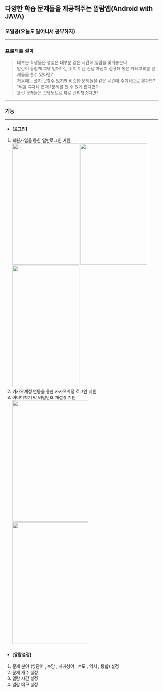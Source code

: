 ## 다양한 학습 문제들을 제공해주는 알람앱(Android with JAVA)
### 오일공(오늘도 일어나서 공부하자)
------------------------------------
### 프로젝트 설계
> 대부분 학생들은 평일은 대부분 같은 시간에 알람을 맞춰놓는다  
> 알람이 울릴때 그냥 일어나는 것이 아닌 전날 자신이 설정해 놓은 카테고리별 문제들을 풀수 있다면?  
> 처음에는 풀지 못할수 있지만 비슷한 문제들을 같은 시간에 주기적으로 본다면?  
> 1씩을 투자해 문제 1문제를 풀 수 있게 된다면?  
> 틀린 문제들은 오답노트로 따로 관리해준다면?
------------------------------------
### 기능
------------------------------------
+ #### [로그인]
1. 회원가입을 통한 일반로그인 지원  
<img src="https://user-images.githubusercontent.com/68943993/141063292-22406498-332f-40ba-a779-1b7472bf2374.png" width="220" height="400">      <img src="https://user-images.githubusercontent.com/68943993/141063508-2cd756bf-b490-4544-ad33-24174ba4652e.png" width="220" height="400">      <img src="https://user-images.githubusercontent.com/68943993/141063582-d98ef56c-4e99-45da-9d4d-2a6c783dabac.png" width="220" height="400">
2. 카카오계정 연동을 통한 카카오계정 로그인 지원
3. 아이디찾기 및 비밀번호 재설정 지원  
<img src="https://user-images.githubusercontent.com/68943993/141065459-6c59ad14-db05-4f14-9fb6-f34f102a8ceb.PNG" width="250" height="400">    <img src="https://user-images.githubusercontent.com/68943993/141065450-d25660ca-725f-4518-9f14-e412d4828653.PNG" width="250" height="400">

+ #### [알람설정]
1. 문제 분야 (영단어 , 속담 , 사자성어 , 수도 , 역사 , 통합) 설정
2. 문제 개수 설정
3. 알람 시간 설정
4. 알람 메모 설정

